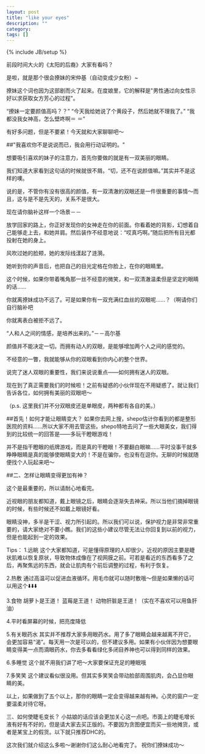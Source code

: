 ```yaml
---
layout: post
title: "like your eyes"
description: ""
category: 
tags: []
---
```

{% include JB/setup %}

前段时间大火的《太阳的后裔》大家有看吗？

是啦，就是那个很会撩妹的宋仲基（自动变成少女粉）~

撩妹这个词也因为这部剧而火了起来。在度娘里，它的解释是"男性通过向女性示好以求获取女方芳心的过程"。

“撩妹一定要颜值高吗？？”
“今天我给她说了个黄段子，然后她就不理我了。”
“我都没我女神高，怎么壁咚啊＝ ＝”

有好多问题，但是不要紧！今天就和大家聊聊吧～

##"我喜欢你不是说说而已，我会用行动证明的。"

想要吸引喜欢的妹子的注意力，首先你要做的就是有一双美丽的眼睛。

我们知道大家看到这句话的时候就很不屑。“切，还不在说颜值嘛。”其实并不是这样的噢。

说的是，不管你有没有很高的颜值，有一双清澈的双眼还是一件很重要的事情～而且，这与是不是先天的，关系不是很大。

现在请你脑补这样一个场景－－

放学回家的路上，你正好发现你的女神走在你的前面。你看着她的背影，幻想着自己能够走上去，和她并肩。然后装作不经意地说：“哎真巧啊。”随后把所有目光都投射在她的身上。

风吹过她的脸颊，她的发际线漾起了涟漪。

她听到你的声音后，也把自己的目光定格在你脸上，在你的眼睛里。

这个时候，如果你带着嘴角那一丝不经意的微笑，和一双清澈温柔但是坚定的眼睛的话……

你就离撩妹成功不远了。可是如果你有一双充满红血丝的双眼呢……？（啊请你们自行脑补吧

你就离表白被拒不远了。

“人和人之间的情感，是培养出来的。”－－高尔基

颜值并不能决定一切。而拥有动人的双眼，是能够增加两个人之间的感觉的。

不经意的一瞥，我就能够从你的双眼看到你内心的整个世界。

说完了迷人双眼的重要性，我们来说说重点——如何拥有迷人的双眼。

现在到了真正需要我们的时候啦！之前有疑惑的小伙伴现在不用疑惑了。就让我们告诉各位，如何拥有美丽的双眼吧～

（p.s. 这里我们并不分双眼皮还是单眼皮，两种都有各自的美。）

##首先！如何才能让眼睛变大？
如果你去网上搜，shepo估计你看到的都是整形医院的资料……所以大家不用去管这些。shepo特地去问了一些大眼美女，我们得到的比较统一的回答是——多玩干瞪眼游戏！

并不是指干瞪眼的纸牌游戏，而是真的干瞪眼！不要翻白眼嘛……平时没事干就多睁睁眼睛是真的能够使眼睛变大的！不是在骗你，也没有在逗你。无聊的时候就随便找个人玩起来吧～

##二、怎样让眼睛变得更加有神？

这个是最重要的，所以请耐心地看完。

近视眼的朋友都知道，戴上眼镜之后，眼睛会逐渐失去神采。所以当他们摘掉眼镜的时候，有些时候还不如戴上眼镜好看。

眼睛没神，多半是干涩、视力所引起的。所以我们可以说，保护视力是非常非常重要的，请大家绝对不要小瞧。我们的这些小建议尽管无法让你回复到以前的视力，但是也能起到一定的效果。

Tips：
1.远眺
这个大家都知道，可是懂得原理的人却很少。近视的原因主要是睫状肌难以恢复原状，导致物体成像在了视网膜之前。可若是看近的东西看多了之后，再聚焦远的东西，就会让肌肉有个前后调整的过程，有利于恢复。

2.热敷
通过高温可以促进血液循环。用毛巾就可以随时敷哦～但是如果懒的话可以用这个⬇️⬇️⬇️

3.食物
胡萝卜是王道！
蓝莓是王道！
动物肝脏是王道！（实在不喜欢可以用鱼肝油）

4.平时看屏幕的时候，把亮度降低

5.有关眼药水
其实并不推荐大家多用眼药水。用了多了眼睛会越来越离不开它，会更加容易“渴”。每天用一次是可以的，但不建议多用。如果有小伙伴因为想要眼睛变得美一点而滴眼药水，你去多看看绿化多闭目养神也可以得到同样的效果。

6.多睡觉
这个就不用我们讲了吧～大家要保证充足的睡眠哦

7.多笑笑
这个建议看似很没用。但其实多笑笑会带动脸部周围肌肉，会凸显你眼睛的美。

以上，如果做到了五个以上，那你的眼睛一定会变得越来越有神。心灵的窗户一定要温柔对待它呀。

三、如何使睫毛变长？
小姑娘的话应该会更加关心这一点吧。市面上的睫毛增长液有好有不好的，但是请大家去买正版的。不要因为贪图便宜而买一些地摊货，或者是某宝上的假货。以下就只推荐DHC的。

这次我们就介绍这么多啦～谢谢你们这么耐心地看完了。
祝你们撩妹成功～
